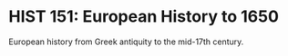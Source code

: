 # HIST 151: European History to 1650

European history from Greek antiquity to the mid-17th century.